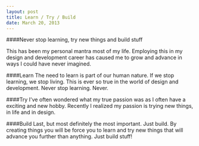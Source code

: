 ```yaml
---
layout: post
title: Learn / Try / Build
date: March 20, 2013
--- 
```


####Never stop learning, try new things and build stuff

This has been my personal mantra most of my life.  Employing this in my design and development career has caused me to grow and advance in ways I could have never imagined.

####Learn 
The need to learn is part of our human nature.  If we stop learning, we stop living.  This is ever so true in the world of design and development.  Never stop learning.  Never.

####Try
I've often wondered what my true passion was as I often have a exciting and new hobby.  Recently I realized my passion is trying new things, in life and in design.

####Build
Last, but most definitely the most important.  Just build.  By creating things you will be force you to learn and try new things that will advance you further than anything.  Just build stuff!